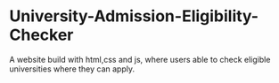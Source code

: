 # University-Admission-Eligibility-Checker
A website build with html,css and js, where users able to check eligible universities where they can apply.
